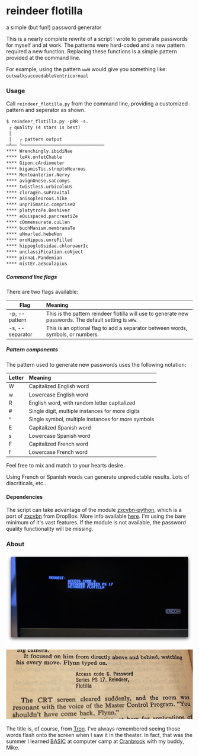 # reindeer flotilla
 a simple (but fun!) password generator

This is a nearly complete rewrite of a script I wrote to generate passwords for myself and at work. The patterns were hard-coded and a new pattern required a new function. Replacing these functions is a simple pattern provided at the command line.

For example, using the pattern `wwW` would give you something like: `outwalksucceedableVentricornual`

### Usage

Call `reindeer_flotilla.py` from the command line, providing a customized pattern and seperator as shown.

```
$ reindeer_flotilla.py -pRR -s.
 ┌ quality (4 stars is best)
 │
 │   ┌ pattern output
─┴── └───────────────────────────────
**** Wrenchingly.ibidiNae
**** leAk.unfetChable
**** Gipon.cArdiometer
**** bigamisTic.streptoNeurous
**** Mentoanterior.Nervy
**** avignOnese.saCcomys
**** twistlesS.urbicoloUs
**** cloragEn.suPravital
**** anisopleUrous.hIke
**** unpriSmatic.compriseD
**** platytroPe.Beshiver
**** eQuispaced.pancreatiZe
**** cOmmensurate.cuLlen
**** buchManism.membranaTe
**** uNmarled.hebeNon
**** oroHippus.unreFilled
**** hippogloSsidae.chloroaurIc
**** unclassiFication.coNject
**** pinnaL.Pandemian
**** mistEr.aeSculapius
```

##### Command line flags

There are two flags available:

| Flag            | Meaning                                                      |
| --------------- | :----------------------------------------------------------- |
| -p, --pattern   | This is the pattern reindeer flotilla will use to generate new passwords. The default setting is `wWw`. |
| -s, --separator | This is an optional flag to add a separator between words, symbols, or numbers. |

##### Pattern components

The pattern used to generate new passwords uses the following notation:

| Letter | Meaning                                            |
| ------ | :------------------------------------------------- |
| W      | Capitalized English word                           |
| w      | Lowercase English word                             |
| R      | English word, with random letter capitalized       |
| #      | Single digit, multiple instances for more digits   |
| ^      | Single symbol, multiple instances for more symbols |
| E      | Capitalized Spanish word                           |
| s      | Lowercase Spanish word                             |
| F      | Capitalized French word                            |
| f      | Lowercase French word                              |


Feel free to mix and match to your hearts desire.

Using French or Spanish words can generate unpredictable results. Lots of diacriticals, etc...

#### Dependencies

The script can take advantage of the module [zxcvbn-python](https://github.com/dwolfhub/zxcvbn-python), which is a port of [zxcvbn](https://github.com/dropbox/zxcvbn) from DropBox. More info available [here](https://dropbox.tech/security/zxcvbn-realistic-password-strength-estimation). I'm using the bare minimum of it's vast features. If the module is not available, the password quality functionality will be missing.

### About

![](images/title_small.png)

![](images/paperback.png)

The title is, of course, from [Tron](https://en.wikipedia.org/wiki/Tron). I've always remembered seeing those words flash onto the screen when I saw it in the theater. In fact, that was the summer I learned [BASIC](https://en.wikipedia.org/wiki/BASIC) at computer camp at [Cranbrook](https://en.wikipedia.org/wiki/Cranbrook_Educational_Community#Cranbrook_Institute_of_Science) with my buddy, Mike.
